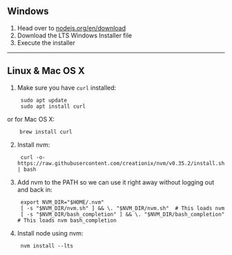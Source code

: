 ## Windows

1. Head over to [nodejs.org/en/download](https://nodejs.org/en/download/)
2. Download the LTS Windows Installer file
3. Execute the installer

***

## Linux & Mac OS X

1. Make sure you have `curl` installed:

        sudo apt update
        sudo apt install curl
or for Mac OS X:

        brew install curl


2. Install nvm:

        curl -o- https://raw.githubusercontent.com/creationix/nvm/v0.35.2/install.sh | bash

3. Add nvm to the PATH so we can use it right away without logging out and back in:

        export NVM_DIR="$HOME/.nvm"
        [ -s "$NVM_DIR/nvm.sh" ] && \. "$NVM_DIR/nvm.sh"  # This loads nvm
        [ -s "$NVM_DIR/bash_completion" ] && \. "$NVM_DIR/bash_completion"  # This loads nvm bash_completion


4. Install node using nvm:

        nvm install --lts

